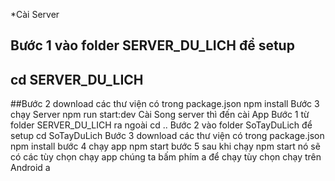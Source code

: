 *Cài Server
## Bước 1 vào folder SERVER_DU_LICH để setup
## cd SERVER_DU_LICH
##Bước 2 download các thư viện có trong package.json
 npm install
Bước 3 chạy Server
 npm run start:dev
 Cài Song server thì đến cài App
Bước 1 từ folder SERVER_DU_LICH ra ngoài 
 cd ..
Bước 2 vào folder SoTayDuLich để setup
 cd SoTayDuLich
Bước 3 download các thư viện có trong package.json
 npm install
bước 4 chạy app
npm start
bước 5 sau khi chạy npm start nó sẽ có các tùy chọn chạy app chúng ta bấm phím a để chạy tùy chọn chạy trên Android
a
